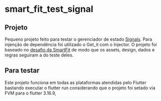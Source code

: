 # smart_fit_test_signal

## Projeto

Pequeno projeto feito para testar o gerenciador de estado [Signals](https://pub.dev/packages/signals).
Para injenção de dependência foi utilizado o Get_it com o Injector.
O projeto foi baseado no [desafio da SmartFit]( <https://github.com/bioritmo/front-end-code-challenge-smartsite>) de modo que os assets, design, dados e regras seguiram a do teste deles.

## Para testar

Este projeto funciona em todas as plataformas atendidas pelo Flutter bastando executar o flutter run considerando que o projeto foi setado via FVM para o flutter 3.16.9,
